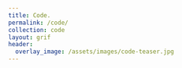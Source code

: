 ```yaml
---
title: Code.
permalink: /code/
collection: code
layout: grif
header:
  overlay_image: /assets/images/code-teaser.jpg
---
```

